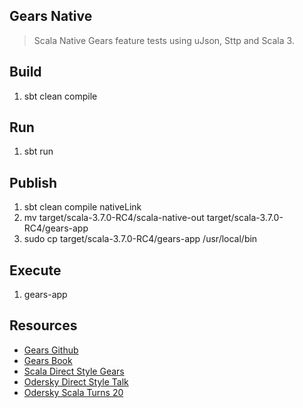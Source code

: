 Gears Native
------------
>Scala Native Gears feature tests using uJson, Sttp and Scala 3.

Build
-----
1. sbt clean compile

Run
---
1. sbt run

Publish
-------
1. sbt clean compile nativeLink
2. mv target/scala-3.7.0-RC4/scala-native-out target/scala-3.7.0-RC4/gears-app
3. sudo cp target/scala-3.7.0-RC4/gears-app /usr/local/bin

Execute
-------
1. gears-app

Resources
---------
* [Gears Github](https://github.com/lampepfl/gears)
* [Gears Book](https://blog.nkagami.me/gears-book/introduction.html)
* [Scala Direct Style Gears](https://github.com/lampepfl/gears)
* [Odersky Direct Style Talk](https://www.youtube.com/watch?v=0Fm0y4K4YO8)
* [Odersky Scala Turns 20](https://www.youtube.com/watch?v=sNos8aGjJMA)
